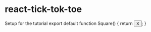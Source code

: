 # react-tick-tok-toe
Setup for the tutorial 
export default function Square() {
  return <button className="square">X</button>;
}
